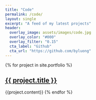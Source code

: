 ```yaml
---
title: "Code"
permalink: /code/
layout: single
excerpt: "A feed of my latest projects"
header:
  overlay_image: assets/images/code.jpg
  overlay_color: "#000"
  overlay_filter: "0.15"
  cta_label: "Github"
  cta_url: "https://github.com/byluong"
---
```

{% for project in site.portfolio %}
  <h2><a href="{{ project.url }}">{{ project.title }}</a></h2>
  {{project.content}}
{% endfor %}